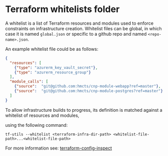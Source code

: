 # Terraform  whitelists folder

A whitelist is a list of Terraform resources and modules used to enforce constraints on infrastructure creation. 
Whitelist files can be global, in which case it is named `global.json` or specific to a github repo and named `<repo-name>.json`. 

An example whitelist file could be as follows:

```json
{
  "resources": [
    {"type": "azurerm_key_vault_secret"},
    {"type": "azurerm_resource_group"}
  ],
  "module_calls": [
    {"source":  "git@github.com:hmcts/cnp-module-webapp?ref=master"},
    {"source":  "git@github.com:hmcts/cnp-module-postgres?ref=master"}
  ]
}
```

To allow infrastructure builds to progress, its definition is matched against a whitelist of resources and modules, 

using the following command:

```shell script
tf-utils --whitelist <terraform-infra-dir-path> <whitelist-file-path>...<whitelist-file-path>
```

For more information see: [terraform-config-inspect](https://github.com/hashicorp/terraform-config-inspect)


